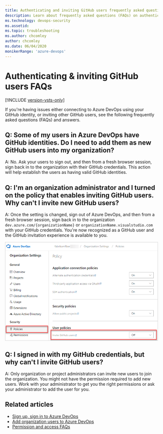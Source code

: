 ```yaml
---
title: Authenticating and inviting GitHub users frequently asked questions
description: Learn about frequently asked questions (FAQs) on authenticating with a GitHub identity and inviting other GitHub users to Azure DevOps.
ms.technology: devops-security
ms.assetid: 
ms.topic: troubleshooting
ms.author: chcomley
author: chcomley
ms.date: 06/04/2020
monikerRange: 'azure-devops'
---
```


# Authenticating & inviting GitHub users FAQs

[!INCLUDE [version-vsts-only](../../includes/version-vsts-only.md)]

If you're having issues either connecting to Azure DevOps using your GitHub identity, or inviting other GitHub users, see the following frequently asked questions (FAQs) and answers.

## Q: Some of my users in Azure DevOps have GitHub identities. Do I need to add them as new GitHub users into my organization?

A: No. Ask your users to sign out, and then from a fresh browser session, sign back in to the organization with their GitHub credentials. This action will help establish the users as having valid GitHub identities.

<a id="github-users" />

## Q: I'm an organization administrator and I turned on the policy that enables inviting GitHub users. Why can't I invite new GitHub users?

A: Once the setting is changed, sign out of Azure DevOps, and then from a fresh browser session, sign back in to the organization `dev.azure.com/{organizationName}` or `organizationName.visualstudio.com` with your GitHub credentials. You're now recognized as a GitHub user and the GitHub invitation experience is available to you.

![Invite GitHub users policy](../../media/invite-github-users-policy.png)

## Q: I signed in with my GitHub credentials, but why can't I invite GitHub users?

A: Only organization or project administrators can invite new users to join the organization. You might not have the permission required to add new users. Work with your administrator to get you the right permissions or ask your administrator to add the user for you.

## Related articles

* [Sign up, sign in to Azure DevOps](../../user-guide/sign-up-invite-teammates.md)
* [Add organization users to Azure DevOps](../accounts/add-organization-users.md)
* [Permission and access FAQs](faq-permissions.yml)
